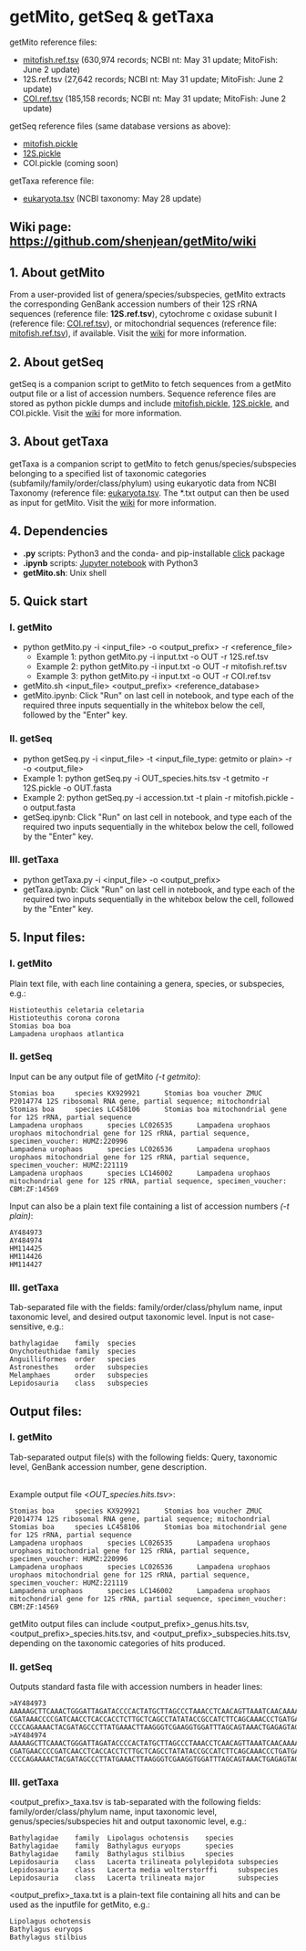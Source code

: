 # getMito, getSeq & getTaxa
getMito reference files:
- [mitofish.ref.tsv](https://drive.google.com/file/d/1q7VucLiOnR5L13KxPwIgKGKb70z-ffSO/view?usp=sharing) (630,974 records; NCBI nt: May 31 update; MitoFish: June 2 update)
- 12S.ref.tsv (27,642 records; NCBI nt: May 31 update; MitoFish: June 2 update)
- [COI.ref.tsv](https://drive.google.com/file/d/1q6RCVG3lKBVXuKBY-o8nwkpxJitaQ9kU/view?usp=sharing) (185,158 records; NCBI nt: May 31 update; MitoFish: June 2 update)

getSeq reference files (same database versions as above):
- [mitofish.pickle](https://drive.google.com/file/d/1qI5gPZydpHj5Fa_aQRbE2hoqlWnBr-JX/view?usp=sharing)
- [12S.pickle](https://drive.google.com/file/d/1qEp2DmXWiSWVZC4I3cxdYaJhrHont2xR/view?usp=sharing)
- COI.pickle (coming soon)

getTaxa reference file:
- [eukaryota.tsv](https://drive.google.com/file/d/1n3OtSwu6hC1DWXo6TJhZb9KL-yMma3ck/view?usp=sharing) (NCBI taxonomy: May 28 update)


## Wiki page: https://github.com/shenjean/getMito/wiki
## 1. About getMito
From a user-provided list of genera/species/subspecies, getMito extracts the corresponding GenBank accession numbers of their 12S rRNA sequences (reference file: <b>12S.ref.tsv</b>), cytochrome c oxidase subunit I (reference file: [COI.ref.tsv](https://drive.google.com/file/d/1q6RCVG3lKBVXuKBY-o8nwkpxJitaQ9kU/view?usp=sharing)), or mitochondrial sequences (reference file: [mitofish.ref.tsv](https://drive.google.com/file/d/1q7VucLiOnR5L13KxPwIgKGKb70z-ffSO/view?usp=sharing)), if available.  Visit the [wiki](https://github.com/shenjean/getMito/wiki) for more information.

## 2. About getSeq
getSeq is a companion script to getMito to fetch sequences from a getMito output file or a list of accession numbers. Sequence reference files are stored as python pickle dumps and include [mitofish.pickle](https://drive.google.com/file/d/1qI5gPZydpHj5Fa_aQRbE2hoqlWnBr-JX/view?usp=sharing), [12S.pickle](https://drive.google.com/file/d/1qEp2DmXWiSWVZC4I3cxdYaJhrHont2xR/view?usp=sharing), and COI.pickle. Visit the [wiki](https://github.com/shenjean/getMito/wiki) for more information.

## 3. About getTaxa
getTaxa is a companion script to getMito to fetch genus/species/subspecies belonging to a specified list of taxonomic categories (subfamily/family/order/class/phylum) using eukaryotic data from NCBI Taxonomy (reference file: [eukaryota.tsv](https://drive.google.com/file/d/1n3OtSwu6hC1DWXo6TJhZb9KL-yMma3ck/view?usp=sharing). The *.txt output can then be used as input for getMito. Visit the [wiki](https://github.com/shenjean/getMito/wiki) for more information.

## 4. Dependencies
- <b>.py</b> scripts: Python3 and the conda- and pip-installable [click](http://click.pocoo.org/5/) package
- <b>.ipynb</b> scripts: [Jupyter notebook](https://jupyter.org/) with Python3
- <b>getMito.sh</b>: Unix shell

## 5. Quick start
### I. getMito
 - python getMito.py -i <input_file> -o <output_prefix> -r <reference_file>
    - Example 1: python getMito.py -i input.txt -o OUT -r 12S.ref.tsv
    - Example 2: python getMito.py -i input.txt -o OUT -r mitofish.ref.tsv
    - Example 3: python getMito.py -i input.txt -o OUT -r COI.ref.tsv
 - getMito.sh <input_file> <output_prefix> <reference_database>
 - getMito.ipynb: Click "Run" on last cell in notebook, and type each of the required three inputs sequentially in the whitebox below the cell, followed by the "Enter" key.

### II. getSeq
 - python getSeq.py -i <input_file> -t <input_file_type: getmito or plain> -r <reference file> -o <output_file> 
  - Example 1: python getSeq.py -i OUT_species.hits.tsv -t getmito -r 12S.pickle -o OUT.fasta
  - Example 2: python getSeq.py -i accession.txt -t plain -r mitofish.pickle -o output.fasta
 - getSeq.ipynb: Click "Run" on last cell in notebook, and type each of the required two inputs sequentially in the whitebox below the cell, followed by the "Enter" key.

### III. getTaxa
 - python getTaxa.py -i <input_file> -o <output_prefix> 
 - getTaxa.ipynb: Click "Run" on last cell in notebook, and type each of the required two inputs sequentially in the whitebox below the cell, followed by the "Enter" key.
 

## 5. Input files:
### I. getMito
Plain text file, with each line containing a genera, species, or subspecies, e.g.:
```
Histioteuthis celetaria celetaria
Histioteuthis corona corona
Stomias boa boa
Lampadena urophaos atlantica
```
### II. getSeq
Input can be any output file of getMito <i>(-t getmito)</i>:
```
Stomias boa     species KX929921      Stomias boa voucher ZMUC P2014774 12S ribosomal RNA gene, partial sequence; mitochondrial
Stomias boa     species LC458106      Stomias boa mitochondrial gene for 12S rRNA, partial sequence
Lampadena urophaos      species LC026535      Lampadena urophaos urophaos mitochondrial gene for 12S rRNA, partial sequence, specimen_voucher: HUMZ:220996
Lampadena urophaos      species LC026536      Lampadena urophaos urophaos mitochondrial gene for 12S rRNA, partial sequence, specimen_voucher: HUMZ:221119
Lampadena urophaos      species LC146002      Lampadena urophaos mitochondrial gene for 12S rRNA, partial sequence, specimen_voucher: CBM:ZF:14569
```
Input can also be a plain text file containing a list of accession numbers <i>(-t plain)</i>:
```
AY484973
AY484974
HM114425
HM114426
HM114427
```


### III. getTaxa
Tab-separated file with the fields: family/order/class/phylum name, input taxonomic level, and desired output taxonomic level. 
Input is not case-sensitive, e.g.:
```
bathylagidae    family  species
Onychoteuthidae family  species
Anguilliformes  order   species
Astronesthes    order   subspecies
Melamphaes      order   subspecies
Lepidosauria    class   subspecies
```
## Output files:
### I. getMito
Tab-separated output file(s) with the following fields: Query, taxonomic level, GenBank accession number, gene description. 

<br>Example output file <<i>OUT_species.hits.tsv</i>>:
```
Stomias boa     species KX929921      Stomias boa voucher ZMUC P2014774 12S ribosomal RNA gene, partial sequence; mitochondrial
Stomias boa     species LC458106      Stomias boa mitochondrial gene for 12S rRNA, partial sequence
Lampadena urophaos      species LC026535      Lampadena urophaos urophaos mitochondrial gene for 12S rRNA, partial sequence, specimen_voucher: HUMZ:220996
Lampadena urophaos      species LC026536      Lampadena urophaos urophaos mitochondrial gene for 12S rRNA, partial sequence, specimen_voucher: HUMZ:221119
Lampadena urophaos      species LC146002      Lampadena urophaos mitochondrial gene for 12S rRNA, partial sequence, specimen_voucher: CBM:ZF:14569
```
getMito output files can include <output_prefix>_genus.hits.tsv, <output_prefix>_species.hits.tsv, and <output_prefix>_subspecies.hits.tsv, depending on the taxonomic categories of hits produced.

### II. getSeq
Outputs standard fasta file with accession numbers in header lines:
```
>AY484973
AAAAAGCTTCAAACTGGGATTAGATACCCCACTATGCTTAGCCCTAAACCTCAACAGTTAAATCAACAAAACTGCTCGCCAGAACACTACGAGCCACAGCTTAAAACTCAAAGGACCTGGCGGTGCTTCATATCCCTCTAGAGGAGCCTGTTCTGTAAT
CGATAAACCCCGATCAACCTCACCACCTCTTGCTCAGCCTATATACCGCCATCTTCAGCAAACCCTGATGAAGGCTACAAAGTAAGCGCAAGTACCCACGTAAAGACGTTAGGTCAAGGTGTAGCCCATGAGGTGGCAAGAAATGGGCTACATTTTCTA
CCCCAGAAAACTACGATAGCCCTTATGAAACTTAAGGGTCGAAGGTGGATTTAGCAGTAAACTGAGAGTAGAGTGCTTAGTTGAACAGGGCCCTGAAGCGCGTACACACCGCCCCGTCACCCCTCTGCAGTCA
>AY484974
AAAAAGCTTCAAACTGGGATTAGATACCCCACTATGCTTAGCCCTAAACCTCAACAGTTAAATCAACAAAACTGCTCGCCAGAACACTACGAGCCACAGCTTAAAACTCAAAGGACCTGGCGGTGCTTCATATCCCTCTAGAGGAGCCTGTTCTGTAAT
CGATGAACCCCGATCAACCTCACCACCTCTTGCTCAGCCTATATACCGCCATCTTCAGCAAACCCTGATGAAGGCTACAAAGTAAGCGCAAGTACCCACGTAAAGACGTTAGGTCAAGGTGTAGCCCATGAGGTGGCAAGAAATGGGCTACATTTTCTA
CCCCAGAAAACTACGATAGCCCTTATGAAACTTAAGGGTCGAAGGTGGATTTAGCAGTAAACTGAGAGTAGAGTGCTTAGTTGAACAGGGCCCTGAAGCGCGTACACACCGCCCGTCACCCTCTGCAGTCA
```

### III. getTaxa 
<output_prefix>_taxa.tsv is tab-separated with the following fields: family/order/class/phylum name, input taxonomic level, genus/species/subspecies hit and output taxonomic level, e.g.:
```
Bathylagidae    family  Lipolagus ochotensis    species
Bathylagidae    family  Bathylagus euryops      species
Bathylagidae    family  Bathylagus stilbius     species
Lepidosauria    class   Lacerta trilineata polylepidota subspecies
Lepidosauria    class   Lacerta media wolterstorffi     subspecies
Lepidosauria    class   Lacerta trilineata major        subspecies
```
<output_prefix>_taxa.txt is a plain-text file containing all hits and can be used as the inputfile for getMito, e.g.:
```
Lipolagus ochotensis
Bathylagus euryops
Bathylagus stilbius
```
